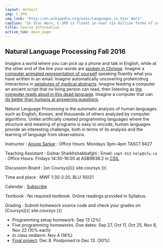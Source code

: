 ```yaml
---
layout: default
img: C-3PO
img_link: "http://en.wikipedia.org/wiki/Languages_in_Star_Wars"
caption: "In Star Wars, C-3PO is fluent in over six million forms of communication."
title: Course Information
active_tab: main_page 
---
```


## Natural Language Processing <span class="text-muted">Fall 2016</span>

Imagine a world where you can pick up a phone and talk in English,
while at the other end of the line your words are [spoken in
Chinese](https://www.youtube.com/watch?v=Nu-nlQqFCKg).  Imagine a
[computer animated representation of
yourself](http://mitpress.mit.edu/books/embodied-conversational-agents)
speaking fluently what you have written in an email. Imagine
automatically uncovering protein/drug interactions in [petabytes
of medical abstracts](http://fable.chop.edu/). Imagine feeding a
computer an ancient script that no living person can read, then
listening as [the computer reads aloud in this dead
language](http://aclanthology.info/papers/a-computational-approach-to-deciphering-unknown-scripts).
Imagine a computer that can [do better than humans at answering
questions](https://www.youtube.com/watch?v=lI-M7O_bRNg).  

Natural Language Processing is the automatic analysis of human
languages such as English, Korean, and thousands of others analyzed
by computer algorithms. Unlike artificially created programming
languages where the structure and meaning of programs is easy to
encode, human languages provide an interesting challenge, both in
terms of its analysis and the learning of language from observations.

Instructor
: [Anoop Sarkar](http://www.cs.sfu.ca/~anoop/) 
: Office Hours: Mondays 3pm-4pm TASC1 9427

Teaching Assistant
: Golnar Sheikhshabbafghi
: Email: `cmpt-413-help@sfu.ca`
: Office Hours: Fridays 14:30-16:00 at ASB9838.2 in [CSIL](http://www.sfu.ca/computing/about/support/csil.html)

Discussion Board
: [on Coursys]({{ site.coursys }})

Time and place
: MWF 1:30-2:20, BLU 10021

Calendar
: [Subscribe](https://courses.cs.sfu.ca/news/75221d0252e1cdacf94dac56b78600e9/anoop)

Textbook
: No required textbook. Online readings provided in Syllabus.

Grading
: Submit homework source code and check your grades on [Coursys]({{ site.coursys }})

* Programming setup homework: Sep 13 (2%)
* Five programming homeworks. Due dates: Sep 27, Oct 11, Oct 25, Nov 8, Nov 22 (10% each)
* In class midterm: Nov 4 (18%)
* [Final project](project.html): Dec 8. Postponed to Dec 13. (30%)

